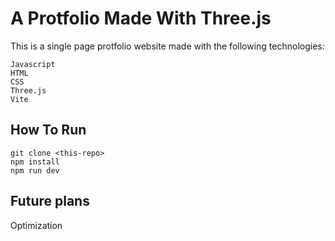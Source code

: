 # A Protfolio Made With Three.js

This is a single page protfolio website 
made with the following technologies:

```
Javascript
HTML
CSS
Three.js
Vite
```

## How To Run

```
git clone <this-repo>
npm install
npm run dev
```

## Future plans

Optimization